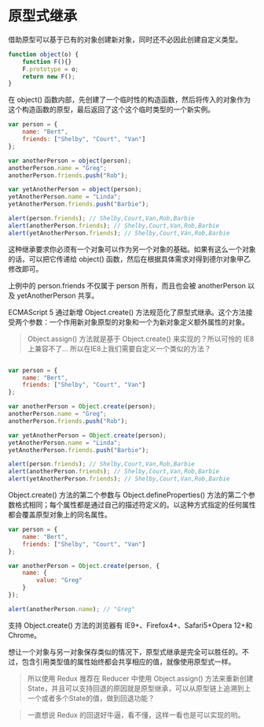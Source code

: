 # 原型式继承

借助原型可以基于已有的对象创建新对象，同时还不必因此创建自定义类型。

```javascript
function object(o) {
    function F(){}
    F.prototype = o;
    return new F();
}
```

在 object() 函数内部，先创建了一个临时性的构造函数，然后将传入的对象作为这个构造函数的原型，最后返回了这个这个临时类型的一个新实例。

```javascript
var person = {
    name: "Bert",
    friends: ["Shelby", "Court", "Van"]
};

var anotherPerson = object(person);
anotherPerson.name = "Greg";
anotherPerson.friends.push("Rob");

var yetAnotherPerson = object(person);
yetAnotherPerson.name = "Linda";
yetAnotherPerson.friends.push("Barbie");

alert(person.friends); // Shelby,Court,Van,Rob,Barbie
alert(anotherPerson.friends); // Shelby,Court,Van,Rob,Barbie
alert(yetAnotherPerson.friends); // Shelby,Court,Van,Rob,Barbie
```

这种继承要求你必须有一个对象可以作为另一个对象的基础。如果有这么一个对象的话，可以把它传递给 object() 函数，然后在根据具体需求对得到德尔对象甲乙修改即可。

上例中的 person.friends 不仅属于 person 所有，而且也会被 anotherPerson 以及 yetAnotherPerson 共享。

ECMAScript 5 通过新增 Object.create() 方法规范化了原型式继承。这个方法接受两个参数：一个作用新对象原型的对象和一个为新对象定义额外属性的对象。

> Object.assign() 方法就是基于 Object.create() 来实现的？所以可怜的 IE8上兼容不了... 所以在IE8上我们需要自定义一个类似的方法？

```javascript

var person = {
    name: "Bert",
    friends: ["Shelby", "Court", "Van"]
};

var anotherPerson = Object.create(person);
anotherPerson.name = "Greg";
anotherPerson.friends.push("Rob");

var yetAnotherPerson = Object.create(person);
yetAnotherPerson.name = "Linda";
yetAnotherPerson.friends.push("Barbie");

alert(person.friends); // Shelby,Court,Van,Rob,Barbie
alert(anotherPerson.friends); // Shelby,Court,Van,Rob,Barbie
alert(yetAnotherPerson.friends); // Shelby,Court,Van,Rob,Barbie
```

Object.create() 方法的第二个参数与 Object.defineProperties() 方法的第二个参数格式相同；每个属性都是通过自己的描述符定义的。以这种方式指定的任何属性都会覆盖原型对象上的同名属性。

```javascript
var person = {
    name: "Bert",
    friends: ["Shelby", "Court", "Van"]
};

var anotherPerson = Object.create(person, {
    name: {
        value: "Greg"
    }
});

alert(anotherPerson.name); // "Greg"
```

支持 Object.create() 方法的浏览器有 IE9+、Firefox4+、Safari5+Opera 12+和Chrome。

想让一个对象与另一对象保存类似的情况下，原型式继承是完全可以胜任的。不过，包含引用类型值的属性始终都会共享相应的值，就像使用原型式一样。

> 所以使用 Redux 推荐在 Reducer 中使用 Object.assign() 方法来重新创建 State，并且可以支持回退的原因就是原型继承，可以从原型链上追溯到上一个或者多个State的值，做到回退功能？

> 一直想说 Redux 的回退好牛逼，看不懂，这样一看也是可以实现的哟。
